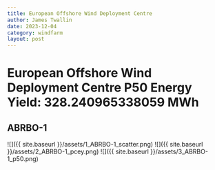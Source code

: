 ```yaml
---
title: European Offshore Wind Deployment Centre
author: James Twallin
date: 2023-12-04
category: windfarm
layout: post
---
```

# European Offshore Wind Deployment Centre P50 Energy Yield: 328.240965338059 MWh

ABRBO-1
-------------
![]({{ site.baseurl }}/assets/1_ABRBO-1_scatter.png)
![]({{ site.baseurl }}/assets/2_ABRBO-1_pcey.png)
![]({{ site.baseurl }}/assets/3_ABRBO-1_p50.png)

